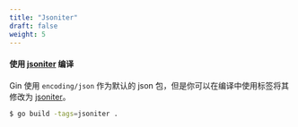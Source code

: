 ```yaml
---
title: "Jsoniter"
draft: false
weight: 5
---
```


#### 使用 [jsoniter](https://github.com/json-iterator/go) 编译

Gin 使用 `encoding/json` 作为默认的 json 包，但是你可以在编译中使用标签将其修改为 [jsoniter](https://github.com/json-iterator/go)。

```sh
$ go build -tags=jsoniter .
``` 
